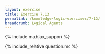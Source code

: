 ```yaml
---
layout: exercise
title: Exercise 7.13
permalink: /knowledge-logic-exercises/7-13/
breadcrumb: Logical Agents
---
```


{% include mathjax_support %}

<div><i class="arrow-up loader" data-chapter="knowledge-logic-exercises" data-exercise="ex_13" data-rating="0"></i></div>
{% include_relative question.md %}
